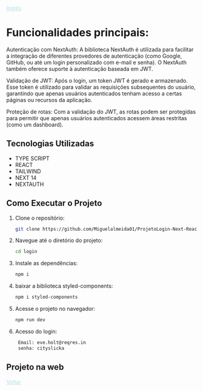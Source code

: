 


<a href="Readme.md" style="color:#B0E0E6;">Inglês</a> 





# Funcionalidades principais:
Autenticação com NextAuth: A biblioteca NextAuth é utilizada para facilitar a integração de diferentes provedores de autenticação (como Google, GitHub, ou até um login personalizado com e-mail e senha). O NextAuth também oferece suporte à autenticação baseada em JWT.

Validação de JWT: Após o login, um token JWT é gerado e armazenado. Esse token é utilizado para validar as requisições subsequentes do usuário, garantindo que apenas usuários autenticados tenham acesso a certas páginas ou recursos da aplicação.

Proteção de rotas: Com a validação do JWT, as rotas podem ser protegidas para permitir que apenas usuários autenticados acessem áreas restritas (como um dashboard).

## Tecnologias Utilizadas

- TYPE SCRIPT
- REACT
- TAILWIND
- NEXT 14
- NEXTAUTH

## Como Executar o Projeto

1. Clone o repositório:

   ```bash
   git clone https://github.com/Miguelalmeida01/ProjetoLogin-Next-React.git
   ```

2. Navegue até o diretório do projeto:

   ```bash
   cd login
   ```

3. Instale as dependências:   

   ```bash
   npm i
   ```

4. baixar a biblioteca styled-components:

   ```bash
   npm i styled-components
   ```

5. Acesse o projeto no navegador:
   ```bash
   npm run dev
   ```

6. Acesso do login:
   ```bash
    Email: eve.holt@reqres.in
    senha: cityslicka
   ```


## Projeto na web
 





<a href="https://github.com/Miguelalmeida01/ProjetoLogin-Next-React/blob/main/Readme-pt.md#funcionalidades-principais" style="color:#B0E0E6">Voltar</a> 
